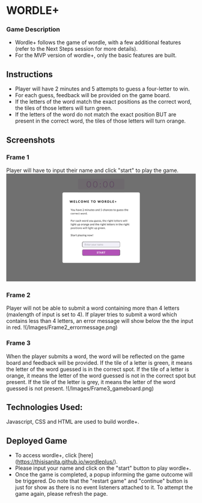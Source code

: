 # WORDLE+

### Game Description

- Wordle+ follows the game of wordle, with a few additional features (refer to the Next Steps session for more details).
- For the MVP version of wordle+, only the basic features are built.

## Instructions

- Player will have 2 minutes and 5 attempts to guess a four-letter to win.
- For each guess, feedback will be provided on the game board.
- If the letters of the word match the exact positions as the correct word, the tiles of those letters will turn green.
- If the letters of the word do not match the exact position BUT are present in the correct word, the tiles of those letters will turn orange.

## Screenshots

### Frame 1
Player will have to input their name and click "start" to play the game.
![Introductory popup](/Images/Frame1_popup.png)

### Frame 2
Player will not be able to submit a word containing more than 4 letters (maxlength of input is set to 4).
If player tries to submit a word which contains less than 4 letters, an error message will show below the the input in red. 
!(/Images/Frame2_errormessage.png)

### Frame 3
When the player submits a word, the word will be reflected on the game board and feedback will be provided. 
If the tile of a letter is green, it means the letter of the word guessed is in the correct spot.
If the tile of a letter is orange, it means the letter of the word guessed is not in the correct spot but present.
If the tile of the letter is grey, it means the letter of the word guessed is not present.
!(/Images/Frame3_gameboard.png)



## Technologies Used:

Javascript, CSS and HTML are used to build wordle+.

## Deployed Game

- To access wordle+, click [here] (https://thisisanita.github.io/wordleplus/).
- Please input your name and click on the "start" button to play wordle+.
- Once the game is completed, a popup informing the game outcome will be triggered. Do note that the "restart game" and "continue" button is just for show as there is no event listeners attached to it. To attempt the game again, please refresh the page.
